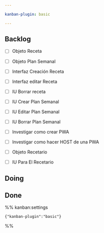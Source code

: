 ```yaml
---

kanban-plugin: basic

---
```


## Backlog

- [ ] Objeto Receta
- [ ] Objeto Plan Semanal
- [ ] Interfaz Creación Receta
- [ ] Interfaz editar Receta
- [ ] IU Borrar receta
- [ ] IU Crear Plan Semanal
- [ ] IU Editar Plan Semanal
- [ ] IU Borrar Plan Semanal
- [ ] Investigar como crear PWA
- [ ] Investigar como hacer HOST de una PWA
- [ ] Objeto Recetario
- [ ] IU Para El Recetario


## Doing



## Done





%% kanban:settings
```
{"kanban-plugin":"basic"}
```
%%